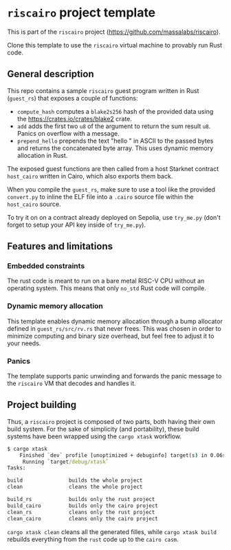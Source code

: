 # `riscairo` project template

This is part of the `riscairo` project (<https://github.com/massalabs/riscairo>).

Clone this template to use the `riscairo` virtual machine to provably run Rust code.

## General description

This repo contains a sample `riscairo` guest program written in Rust
(`guest_rs`) that exposes a couple of functions:

* `compute_hash` computes a `blake2s256` hash of the provided data using the
  <https://crates.io/crates/blake2> crate.
* `add` adds the first two `u8` of the argument to return the sum result `u8`.
  Panics on overflow with a message.
* `prepend_hello` prepends the text "hello " in ASCII to the passed bytes and
  returns the concatenated byte array. This uses dynamic memory allocation in
  Rust.

The exposed guest functions are then called from a host Starknet contract
`host_cairo` written in Cairo, which also exports them back.

When you compile the `guest_rs`, make sure to use a tool like the provided
`convert.py` to inline the ELF file into a `.cairo` source file within the
`host_cairo` source.

To try it on on a contract already deployed on Sepolia, use `try_me.py` (don't
forget to setup your API key inside of `try_me.py`).

## Features and limitations

### Embedded constraints

The rust code is meant to run on a bare metal RISC-V CPU without an operating
system. This means that only `no_std` Rust code will compile.

### Dynamic memory allocation

This template enables dynamic memory allocation through a bump allocator defined
in `guest_rs/src/rv.rs` that never frees. This was chosen in order to minimize
computing and binary size overhead, but feel free to adjust it to your needs.

### Panics

The template supports panic unwinding and forwards the panic message to the
`riscairo` VM that decodes and handles it.

## Project building

Thus, a `riscairo` project is composed of two parts, both having their own build
system. For the sake of simplicity (and portability), these build systems have
been wrapped using the `cargo xtask` workflow.

```cmd
$ cargo xtask
    Finished `dev` profile [unoptimized + debuginfo] target(s) in 0.06s
     Running `target/debug/xtask`
Tasks:

build               builds the whole project
clean               cleans the whole project

build_rs            builds only the rust project
build_cairo         builds only the cairo project
clean_rs            cleans only the rust project
clean_cairo         cleans only the cairo project
```

`cargo xtask clean` cleans all the generated filles, while `cargo xtask build`
rebuilds everything from the `rust` code up to the `cairo casm`.

